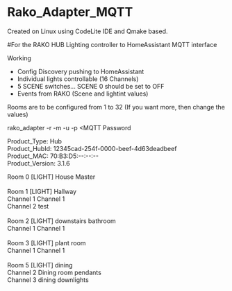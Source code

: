 # Rako_Adapter_MQTT

Created on Linux using CodeLite IDE and Qmake based.

#For the RAKO HUB Lighting controller to HomeAssistant MQTT interface
 
Working <br>
  * Config Discovery pushing to HomeAssistant<br>
  * Individual lights controllable (16 Channels)<br> 
  * 5 SCENE switches... SCENE 0 should be set to OFF<br>
  * Events from RAKO (Scene and lightint values) <br>
  
  
Rooms are to be configured from 1 to 32 (If you want more, then change the values) 

rako_adapter -r <RAKO ip address> -m <MQTT IP> -u <MQTT Username> -p <MQTT Password


Product_Type:           Hub<br>
Product_HubId:          12345cad-254f-0000-beef-4d63deadbeef<br>
Product_MAC:            70:B3:D5:--:--:--<br>
Product_Version:        3.1.6<br>

Room 0 [LIGHT] House Master<br>
<br>
Room 1 [LIGHT] Hallway<br>
	Channel 1	Channel 1<br>
	Channel 2	test<br>
<br>
Room 2 [LIGHT] downstairs bathroom<br>
	Channel 1	Channel 1<br>
<br>
Room 3 [LIGHT] plant room<br>
	Channel 1	Channel 1<br>
<br>
Room 5 [LIGHT] dining<br>
	Channel 2	Dining room pendants<br>
	Channel 3	dining downlights<br>

